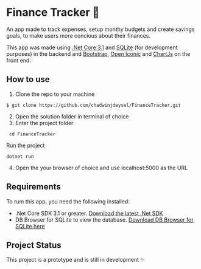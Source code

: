 # Finance Tracker :money_with_wings:
An app made to track expenses, setup monthy budgets and create savings goals, to make users more concious about their finances.

This app was made using [.Net Core 3.1](https://dotnet.microsoft.com) and [SQLite](https://www.sqlite.org/index.html) (for development purposes) in the backend and [Bootstrap](https://getbootstrap.com), [Open Iconic](https://useiconic.com/open) and [ChartJs](https://www.chartjs.org/) on the front end.

## How to use
1. Clone the repo to your machine
```
$ git clone https://github.com/chadwinjdeysel/FinanceTracker.git
```
2. Open the solution folder in terminal of choice
3. Enter the project folder
```
 cd FinanceTracker
```
Run the project
```
dotnet run
```
4. Open the your browser of choice and use localhost:5000 as the URL

## Requirements
To rum this app, you need the following installed: 
* .Net Core SDK 3.1 or greater. [Download the latest .Net SDK](https://sqlitebrowser.org/)
* DB Browser for SQLite to view the database. [Download DB Browser for SQLite here](https://sqlitebrowser.org/)

## Project Status
This project is a prototype and is still in development :sparkles:
